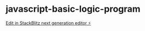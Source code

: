 # javascript-basic-logic-program

[Edit in StackBlitz next generation editor ⚡️](https://stackblitz.com/~/github.com/alokt1994/javascript-basic-logic-program)